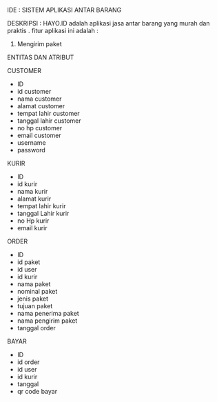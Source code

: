 IDE : SISTEM APLIKASI ANTAR BARANG

DESKRIPSI :
HAYO.ID adalah aplikasi jasa antar barang yang murah dan praktis . fitur aplikasi ini adalah :

1. Mengirim paket



ENTITAS DAN ATRIBUT

CUSTOMER
- ID
- id customer
- nama customer
- alamat customer
- tempat lahir customer
- tanggal lahir customer
- no hp customer
- email customer
- username 
- password

KURIR
- ID
- id kurir
- nama kurir
- alamat kurir
- tempat lahir kurir
- tanggal Lahir kurir
- no Hp kurir
- email kurir

ORDER 
- ID
- id paket
- id user
- id kurir
- nama paket
- nominal paket
- jenis paket
- tujuan paket
- nama penerima paket
- nama pengirim paket
- tanggal order

BAYAR 
- ID
- id order
- id user
- id kurir
- tanggal
- qr code bayar 







